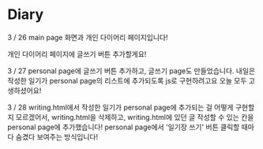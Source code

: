 # Diary

3 / 26
main page 화면과
개인 다이어리 페이지입니다!

개인 다이어리 페이지에 글쓰기 버튼 추가할게요!


3 / 27
personal page에 글쓰기 버튼 추가하고,
글쓰기 page도 만들었습니다.
내일은 작성한 일기가 personal page의 리스트에 추가되도록 js로 구현하려고요
오늘 모두 고생하셨어요!

3 / 28
writing.html에서 작성한 일기가 personal page에 추가되는 걸 어떻게 구현할지 모르겠어서,
writing.html을 삭제하고, writing.html에 있던 글 작성할 수 있는 칸을 personal page에 추가했습니다!
personal page에서 '일기장 쓰기' 버튼 클릭할 때마다 숨겼다 보여주는 방식입니다!
